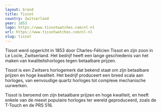 ```yaml
---
layout: brand
title: Tissot
country: Zwitserland
year: 1853
logo: https://www.tissotwatches.com/nl-nl
url: https://www.tissotwatches.com/nl-nl
slug: tissot
---
```

Tissot werd opgericht in 1853 door Charles-Félicien Tissot en zijn zoon in Le Locle, Zwitserland. Het bedrijf heeft een lange geschiedenis van het maken van kwaliteitshorloges tegen betaalbare prijzen.

Tissot is een Zwitsers horlogemerk dat bekend staat om zijn betaalbare prijzen en hoge kwaliteit. Het bedrijf produceert een breed scala aan horloges, van eenvoudige quartz horloges tot complexe mechanische uurwerken.

Tissot is beroemd om zijn betaalbare prijzen en hoge kwaliteit, en heeft enkele van de meest populaire horloges ter wereld geproduceerd, zoals de T-Touch en de PRS 516.

